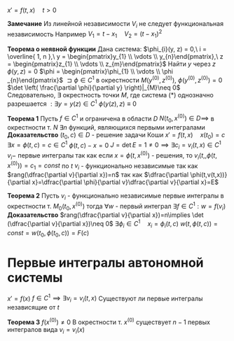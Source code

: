 $x'=f(t, x)\quad t>0$

**Замечание**
	Из линейной независимости $V_i$ не следует функциональная независимость
	Например $V_1=t-x_1\quad V_2=(t-x_1)^2$

**Теорема о неявной функции**
	Дана система:
	$\phi_{i}(y, z) = 0,\ i = \overline{ 1, n },\ y = \begin{pmatrix}y_{1} \\ \vdots \\ y_{n}\end{pmatrix},\ z = \begin{pmatrix}z_{1} \\ \vdots \\ z_{m}\end{pmatrix}$
	Найти $y$ через $z$
	$\phi(y, z) = 0$
	$\phi = \begin{pmatrix}\phi_{1} \\ \vdots \\ \phi _{n}\end{pmatrix}$
	$\sqsupset \phi \in C^{1}$ в окрестности $M\left( y^{(0)}, z^{(0)} \right),\ \phi \left( y^{(0)}, z^{(0)} \right) = 0$
	$\det \left( \frac{\partial \phi}{\partial y} \right)|_{M}\neq 0$
	Следовательно, $\exists$ окрестность точки $M$, где система $(*)$ однозначно разрешается $: \exists y = y(z) \in C^{1}$
	$\phi \left( y(z), z \right) \equiv 0$

**Теорема 1**
	Пусть $f\in C^1$ и ограничена в области $D$
	$N(t_0, x^{(0)}) \in D\implies$ в окрестности т. $N ~\exists n$ функций, являющихся первыми интегралами  
**Доказательство**
	$(t_0,c)\in D$ - решение задачи Коши $x'=f(t,x)\quad x(t_0)=c$
	$\exists x=\phi(t, c)=c \in C^1$
	$\phi(t, c)-x=0$
	$J=\det E = 1 \neq 0\implies \exists c_i=v_i(t, x)\in C^1$
	$v_i-$ первые интегралы так как если $x=\phi(t, x^{(0)})$ - решения, то
	$v_i(t,,\phi(t,x^{(0)}))=c_1=const$ по $t$
	$v_i$ - функционально независимые так как $rang(\dfrac{\partial v}{\partial x})=n$ так как
	$\dfrac{\partial \phi(t,v(t,x))}{\partial x}=\dfrac{\partial \phi}{\partial v}\dfrac{\partial v}{\partial x}=E$

**Теорема 2**
	Пусть $v_i$ - функционально независимые первые интегралы в окрестности т. $M_0(t_0, x^{(0)})$ тогда $\forall w$ - первый интеграл $\exists f\in C^1:w=f(v_i)$
**Доказательство**
	$rang(\dfrac{\partial v}{\partial x})=n\implies \det (\dfrac{\partial v}{\partial x})\neq 0$
	$\exists \phi_i\in C^1\quad x_i=\phi_i(t, c)$
	$w(t, \phi(t, c))=const=w(t_0, \phi(t_0, c))=F(c)$

# Первые интегралы автономной системы
$x'=f(x)$
$f\in C^1\implies \exists v_i=v_i(t, x)$
Существуют ли первые интегралы независящие от $t$

**Теорема 3**
	$f(x^{(0)})\neq 0$
	В окрестности т. $x^{(0)}$ существует $n-1$ первых интегралов вида $v_i=v_i(x)$

